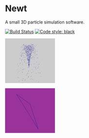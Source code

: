 Newt
====

A small 3D particle simulation software.

[![Build Status](https://travis-ci.org/tarcisiofischer/newt.svg?branch=master)](https://travis-ci.org/tarcisiofischer/newt) [![Code style: black](https://img.shields.io/badge/code%20style-black-000000.svg)](https://github.com/psf/black)


![](examples/water_particles.gif)

![](examples/springs.gif)
